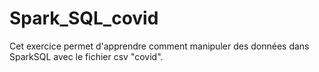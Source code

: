 # Spark_SQL_covid

Cet exercice permet d'apprendre comment manipuler des données dans SparkSQL avec le fichier csv "covid".
